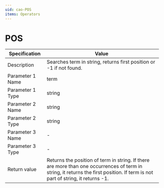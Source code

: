 ```yaml
---
uid: cao-POS
items: Operators
---
```


# POS 

| Specification         | Value                                                        |
| --------------------- | ------------------------------------------------------------ |
| Description           | Searches term in string, returns first position or -1 if not found.          |
| Parameter 1 Name      | term                                                         |
| Parameter 1 Type      | string                                    |
| Parameter 2 Name      | string                                                            |
| Parameter 2 Type      | string                                                            |
| Parameter 3 Name      | -                                                            |
| Parameter 3 Type      | -                                                            |
| Return value          | Returns the position of term in string. If there are more than one occurrences of term in string, it returns the first position. If term is not part of string, it returns -1. |
